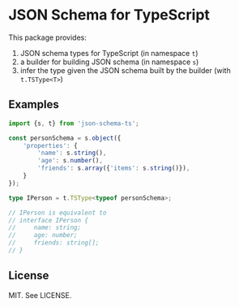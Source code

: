 # JSON Schema for TypeScript

This package provides:

1. JSON schema types for TypeScript (in namespace `t`)
2. a builder for building JSON schema (in namespace `s`)
3. infer the type given the JSON schema built by the builder (with `t.TSType<T>`)

## Examples

```typescript
import {s, t} from 'json-schema-ts';

const personSchema = s.object({
    'properties': {
        'name': s.string(),
        'age': s.number(),
        'friends': s.array({'items': s.string()}),
    }
});

type IPerson = t.TSType<typeof personSchema>;

// IPerson is equivalent to
// interface IPerson {
//     name: string;
//     age: number;
//     friends: string[];
// }
```

## License
MIT. See LICENSE.